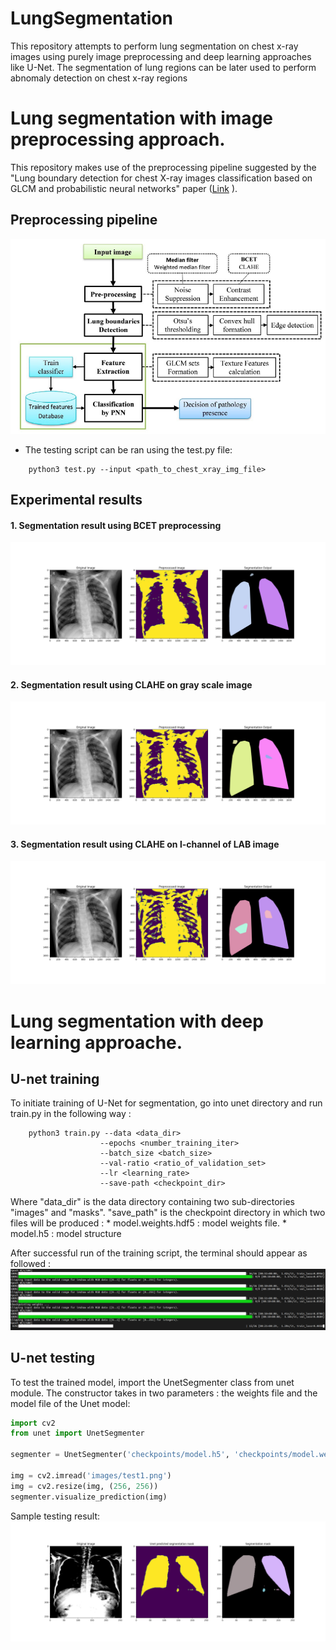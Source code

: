 # LungSegmentation
This repository attempts to perform lung segmentation on chest x-ray images using purely image preprocessing and deep learning approaches like U-Net. The segmentation of lung regions can be later used to perform abnomaly detection on chest x-ray regions

# Lung segmentation with image preprocessing approach.
This repository makes use of the preprocessing pipeline suggested by the "Lung boundary detection for chest X-ray images classification based on GLCM and probabilistic neural networks" paper ([Link](https://www.sciencedirect.com/science/article/pii/S1877050919315145) ).

## Preprocessing pipeline
![Preprocessing pipeline](./media/lungseg_pipeline.png)

 - The testing script can be ran using the test.py file:
```
	python3 test.py --input <path_to_chest_xray_img_file>
```

## Experimental results
#### 1. Segmentation result using BCET preprocessing
![Lung segmentation BCET](./media/lungseg_opencv_bcet.png)

#### 2. Segmentation result using CLAHE on gray scale image
![Lung segmentation CLAHE](./media/lungseg_opencv_clahe.png)

#### 3. Segmentation result using CLAHE on l-channel of LAB image
![Lung segmentation CLAHE-LAB](./media/lungseg_opencv_clahe_lab.png)

# Lung segmentation with deep learning approache.
## U-net training
To initiate training of U-Net for segmentation, go into unet directory and run train.py in the following way :
```console
	python3 train.py --data <data_dir>
					--epochs <number_training_iter>
					--batch_size <batch_size>
					--val-ratio <ratio_of_validation_set>
					--lr <learning_rate>
					--save-path <checkpoint_dir>
```

Where "data_dir" is the data directory containing two sub-directories "images" and "masks". "save_path" is the checkpoint directory in which two files will be produced :
	* model.weights.hdf5 : model weights file.
	* model.h5 : model structure

After successful run of the training script, the terminal should appear as followed :
![Training log unet](./media/unet_training_log.png)

## U-net testing
To test the trained model, import the UnetSegmenter class from unet module. The constructor takes in two parameters : the weights file and the model file of the Unet model:
```python
import cv2
from unet import UnetSegmenter

segmenter = UnetSegmenter('checkpoints/model.h5', 'checkpoints/model.weights.hdf5')

img = cv2.imread('images/test1.png')
img = cv2.resize(img, (256, 256))
segmenter.visualize_prediction(img)
```

Sample testing result:
![Unet testing result](./media/lungseg_unet.png)